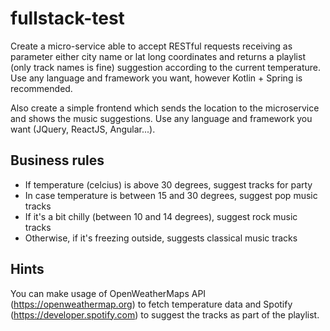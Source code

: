 # fullstack-test

Create a micro-service able to accept RESTful requests receiving as parameter either city name or lat long coordinates and returns a playlist (only track names is fine) suggestion according to the current temperature. Use any language and framework you want, however Kotlin + Spring is recommended.

Also create a simple frontend which sends the location to the microservice and shows the music suggestions. Use any language and framework you want (JQuery, ReactJS, Angular...).

## Business rules
* If temperature (celcius) is above 30 degrees, suggest tracks for party
* In case temperature is between 15 and 30 degrees, suggest pop music tracks
* If it's a bit chilly (between 10 and 14 degrees), suggest rock music tracks
* Otherwise, if it's freezing outside, suggests classical music tracks

## Hints
You can make usage of OpenWeatherMaps API (https://openweathermap.org) to fetch temperature data and Spotify (https://developer.spotify.com) to suggest the tracks as part of the playlist.

